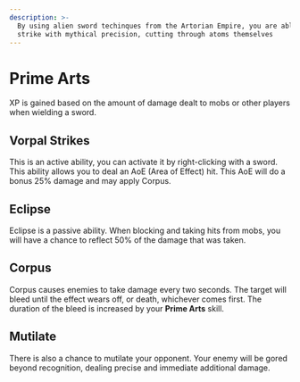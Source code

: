 ```yaml
---
description: >-
  By using alien sword techinques from the Artorian Empire, you are able to
  strike with mythical precision, cutting through atoms themselves
---
```


# Prime Arts

XP is gained based on the amount of damage dealt to mobs or other players when wielding a sword.

## Vorpal Strikes <a href="#how-does-serrated-strikes-work" id="how-does-serrated-strikes-work"></a>

This is an active ability, you can activate it by right-clicking with a sword. This ability allows you to deal an AoE (Area of Effect) hit. This AoE will do a bonus 25% damage and may apply Corpus.

## Eclipse <a href="#how-does-counter-attack-work" id="how-does-counter-attack-work"></a>

Eclipse is a passive ability. When blocking and taking hits from mobs, you will have a chance to reflect 50% of the damage that was taken.

## Corpus <a href="#how-does-rupture-work" id="how-does-rupture-work"></a>

Corpus causes enemies to take damage every two seconds. The target will bleed until the effect wears off, or death, whichever comes first. The duration of the bleed is increased by your **Prime Arts** skill.

## Mutilate

There is also a chance to mutilate your opponent. Your enemy will be gored beyond recognition, dealing precise and immediate additional damage.
